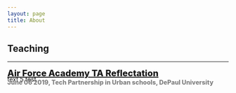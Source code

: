 ```yaml
---
layout: page
title: About
---
```

## Teaching
<html>
<head>
    <style>
        .box1 {
            position: absolute;
            height: 100px;
            font-size: 20px;
            font-weight: 800;
        }
        .minor-font {
            font-size: 14px;
            color: gray;
        }
        .box2 {
            position: relative;
            margin-right: 700px;
        }
        .display {
            background-color: skyblue;
            border: 1px solid gray;
            width: 49px;
            float: right;
        }
    </style>
</head>
<body>
    <hr>
    <div class="box1">
        <a href="/projects/Reflection_paper.pdf">Air Force Academy TA Reflectation </a>
        <br>
        <span class="minor-font">June 06 2019, Tech Partnership in Urban schools, DePaul University</span>
    </div>    
</body>
</html>









<br>
text 5
<span> test </span>








